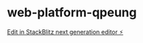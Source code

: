 # web-platform-qpeung

[Edit in StackBlitz next generation editor ⚡️](https://stackblitz.com/~/github.com/narendrachatterjee/web-platform-qpeung)